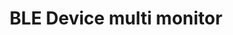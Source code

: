 ---
title: BLE Device multi monitor
caption: Rust, Actix-web, btleplug, bluer, Chart.js, Bootstrap
---